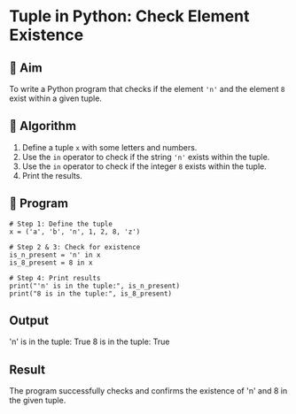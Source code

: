 # Tuple in Python: Check Element Existence

## 🎯 Aim
To write a Python program that checks if the element `'n'` and the element `8` exist within a given tuple.

## 🧠 Algorithm
1. Define a tuple `x` with some letters and numbers.
2. Use the `in` operator to check if the string `'n'` exists within the tuple.
3. Use the `in` operator to check if the integer `8` exists within the tuple.
4. Print the results.

## 🧾 Program
    # Step 1: Define the tuple
    x = ('a', 'b', 'n', 1, 2, 8, 'z')
    
    # Step 2 & 3: Check for existence
    is_n_present = 'n' in x
    is_8_present = 8 in x
    
    # Step 4: Print results
    print("'n' is in the tuple:", is_n_present)
    print("8 is in the tuple:", is_8_present)


## Output
'n' is in the tuple: True
8 is in the tuple: True

## Result
The program successfully checks and confirms the existence of 'n' and 8 in the given tuple.


